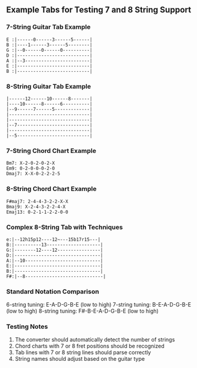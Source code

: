 ## Example Tabs for Testing 7 and 8 String Support

### 7-String Guitar Tab Example

```
E :|------0------3------5------|
B :|----1------3------5--------|
G :|--0------0------0----------|
D :|---------------------------|
A :|--3------------------------|
E :|---------------------------|
B :|---------------------------|
```

### 8-String Guitar Tab Example

```
|------12------10------8-------|
|----10------8------6----------|
|--9------7------5-------------|
|------------------------------|
|------------------------------|
|--7---------------------------|
|------------------------------|
|--5---------------------------|
```

### 7-String Chord Chart Example

```
Bm7: X-2-0-2-0-2-X
Em9: 0-2-0-0-0-2-0
Dmaj7: X-X-0-2-2-2-5
```

### 8-String Chord Chart Example

```
F#maj7: 2-4-4-3-2-2-X-X
Bmaj9: X-2-4-3-2-2-4-X
Emaj13: 0-2-1-1-2-2-0-0
```

### Complex 8-String Tab with Techniques

```
e:|--12h15p12----12~---15b17r15---|
B:|----------13--------------------|
G:|--------12----12----------------|
D:|--------------------------------|
A:|--10----------------------------|
E:|--------------------------------|
B:|--------------------------------|
F#:|--8-----------------------------|
```

### Standard Notation Comparison

6-string tuning: E-A-D-G-B-E (low to high)
7-string tuning: B-E-A-D-G-B-E (low to high)
8-string tuning: F#-B-E-A-D-G-B-E (low to high)

### Testing Notes

1. The converter should automatically detect the number of strings
2. Chord charts with 7 or 8 fret positions should be recognized
3. Tab lines with 7 or 8 string lines should parse correctly
4. String names should adjust based on the guitar type
